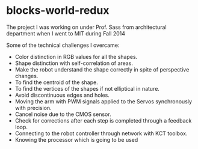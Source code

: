 # blocks-world-redux
The project I was working on under Prof. Sass from architectural department when I went to MIT during Fall 2014

Some of the technical challenges I overcame:
- Color distinction in RGB values for all the shapes.
- Shape distinction with self-correlation of areas.
- Make the robot understand the shape correctly in spite of perspective changes.
- To find the centroid of the shape.
- To find the vertices of the shapes if not elliptical in nature.
- Avoid discontinuous edges and holes.
- Moving the arm with PWM signals applied to the Servos synchronously with precision.
- Cancel noise due to the CMOS sensor.
- Check for corrections after each step is completed through a feedback loop.
- Connecting to the robot controller through network with KCT toolbox.
- Knowing the processor which is going to be used
